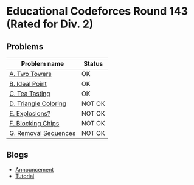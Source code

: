 # Educational Codeforces Round 143 (Rated for Div. 2)

## Problems

|Problem name|Status|
|------------|---------|
| [A. Two Towers](problems/A._Two_Towers.md)|OK|
| [B. Ideal Point](problems/B._Ideal_Point.md)|OK|
| [C. Tea Tasting](problems/C._Tea_Tasting.md)|OK|
| [D. Triangle Coloring](problems/D._Triangle_Coloring.md)|NOT OK|
| [E. Explosions?](problems/E._Explosions_.md)|NOT OK|
| [F. Blocking Chips](problems/F._Blocking_Chips.md)|NOT OK|
| [G. Removal Sequences](problems/G._Removal_Sequences.md)|NOT OK|
## Blogs

- [Announcement](blogs/Announcement.md)
- [Tutorial](blogs/Tutorial.md)

